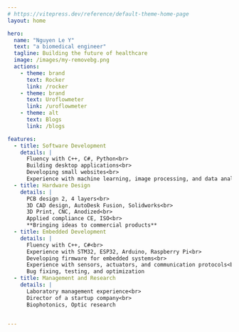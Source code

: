 ```yaml
---
# https://vitepress.dev/reference/default-theme-home-page
layout: home

hero:
  name: "Nguyen Le Y"
  text: "a biomedical engineer"
  tagline: Building the future of healthcare
  image: /images/my-removebg.png
  actions:
    - theme: brand
      text: Rocker
      link: /rocker
    - theme: brand
      text: Uroflowmeter
      link: /uroflowmeter   
    - theme: alt
      text: Blogs
      link: /blogs

features:
  - title: Software Development
    details: |
      Fluency with C++, C#, Python<br>
      Building desktop applications<br>
      Developing small websites<br>
      Experience with machine learning, image processing, and data analysis
  - title: Hardware Design
    details: |
      PCB design 2, 4 layers<br>
      3D CAD design, AutoDesk Fusion, Solidworks<br>
      3D Print, CNC, Anodized<br>
      Applied compliance CE, ISO<br>
      **Bringing ideas to commercial products**
  - title: Embedded Development
    details: |
      Fluency with C++, C#<br>
      Experience with STM32, ESP32, Arduino, Raspberry Pi<br>
      Developing firmware for embedded systems<br>
      Experience with sensors, actuators, and communication protocols<br>
      Bug fixing, testing, and optimization
  - title: Management and Research
    details: |
      Laboratory management experience<br>
      Director of a startup company<br>
      Biophotonics, Optic research


---
```


